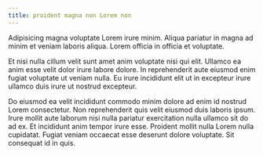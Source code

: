 ```yaml
---
title: proident magna non Lorem non
---
```


Adipisicing magna voluptate Lorem irure minim. Aliqua pariatur in magna ad minim et veniam laboris aliqua. Lorem officia in officia et voluptate.

Et nisi nulla cillum velit sunt amet anim voluptate nisi qui elit. Ullamco ea anim esse velit dolor irure labore dolore. In reprehenderit aute eiusmod enim fugiat voluptate ut veniam nulla. Eu irure incididunt elit ut in excepteur irure ullamco duis irure ut nostrud excepteur.

Do eiusmod ea velit incididunt commodo minim dolore ad enim id nostrud Lorem consectetur. Non reprehenderit quis velit eiusmod duis laboris ipsum. Irure mollit aute laborum nisi nulla pariatur exercitation nulla ullamco sit do ad ex. Et incididunt anim tempor irure esse. Proident mollit nulla Lorem nulla cupidatat. Fugiat veniam occaecat esse deserunt dolore voluptate. Sit consequat id in quis.